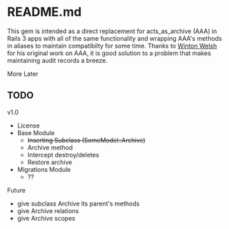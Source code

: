 README.md
=================

This gem is intended as a direct replacement for acts\_as\_archive (AAA)
in Rails 3 apps with all of the same functionality and wrapping AAA's 
methods in aliases to maintain compatibilty for some time. Thanks to 
[Winton Welsh](https://github.com/winton "Winton on github") for his 
original work on AAA, it is good solution to a problem that makes 
maintaining audit records a breeze.

More Later

TODO
-----------------

v1.0

 *  License
 *  Base Module
     *  <strike>Inserting Subclass (SomeModel::Archive)</strike>
     *  Archive method
     *  Intercept destroy/deletes
     *  Restore archive
 *  Migrations Module
     *  ??

Future

 *  give subclass Archive its parent's methods
 *  give Archive relations
 *  give Archive scopes 
